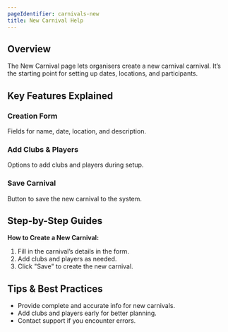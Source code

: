 ```yaml
---
pageIdentifier: carnivals-new
title: New Carnival Help
---
```


## Overview
The New Carnival page lets organisers create a new carnival carnival. It’s the starting point for setting up dates, locations, and participants.

## Key Features Explained
### Creation Form
Fields for name, date, location, and description.

### Add Clubs & Players
Options to add clubs and players during setup.

### Save Carnival
Button to save the new carnival to the system.

## Step-by-Step Guides
**How to Create a New Carnival:**
1. Fill in the carnival’s details in the form.
2. Add clubs and players as needed.
3. Click "Save" to create the new carnival.

## Tips & Best Practices
- Provide complete and accurate info for new carnivals.
- Add clubs and players early for better planning.
- Contact support if you encounter errors.
